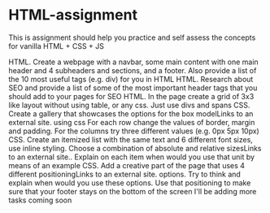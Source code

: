 # HTML-assignment
This is assignment should help you practice and self assess the concepts for vanilla HTML + CSS + JS

 

HTML. Create a webpage with a navbar, some main content with one main header and 4 subheaders and sections, and a footer. Also provide a list of the 10 most useful tags (e.g. div) for you in HTML
HTML. Research about SEO and provide a list of some of the most important header tags that you should add to your pages for SEO
HTML. In the page create a grid of 3x3 like layout without using table, or any css. Just use divs and spans
CSS. Create a gallery that showcases the options for the box modelLinks to an external site. using css  For each row change the values of border, margin and padding. For the columns try three different values (e.g. 0px 5px 10px)
CSS. Create an itemized list with the same text and 6 different font sizes, use inline styling. Choose a combination of absolute and relative sizesLinks to an external site.. Explain on each item when would you use that unit by means of an example
CSS. Add a creative part of the page that uses 4 different positioningLinks to an external site. options. Try to think and explain when would you use these options. Use that positioning to make sure that your footer stays on the bottom of the screen
I'll be adding more tasks coming soon
